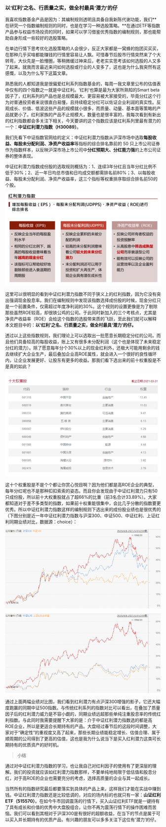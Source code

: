 ### 以‘红利’之名、行质量之实，做全村最具‘潜力’的仔

我喜欢指数基金产品是因为：其编制规则透明且具备自我新陈代谢功能，我们**在研究一个指数编制规则的同时，也是在学习一种选股策略。**在通过ETF等指数产品参与权益市场投资的同时，如果可以学习借鉴优秀指数的编制规则，那也能帮助自身形成一些较好的选股策略。

在单边行情下思考优化选股策略的人会很少，反正大家都是一窝蜂的抱团买买买，在那种几乎买啥都能赚钱的行情里容易让人飘。可惜春节后股市行情突然来了个大转弯，大伙先是一脸懵圈，等稍微缓过神来后，老老实实思考该如何选股的人又多了起来。就我而言最近来问如何选股或行业的人变多了，这也是为什么我突然有这感慨，以及为什么写下这篇文章。

熟悉我的人都知道我是很偏爱红利系列指数基金的，每周一我文章里公布的估值表中仅有的四个指数之一就是中证红利。‘红利’也算是最为大家所熟知的Smart beta 因子了，红利系列的产品也是总规模最大、更容易被大家接受的，毕竟分红这个行为对普通投资者来说很直白易懂，且持续稳定分红可以佐证企业利润的真实性。反观成长、价值、低波这些产品的规模就小很多，而质量、动量、基本面等策略的产品就更小了。红利家族的产品不止规模大，数量也是很丰富的，我每次看到有新出的红利指数都会多关注下相关，今天要讲的这个指数应该是红利系列里最有潜力的一个：**中证红利潜力指数（H30089）**。

我们先看下中证指数官网给的定义：中证红利潜力指数从沪深市场中选取**每股收益、每股未分配利润、净资产收益率**等指标的综合排名靠前的 50 只上市公司证券作为指数样本，以反映沪深市场上市公司中**分红预期大、分红能力强**的上市公司证券的整体表现。

中证红利潜力指数成份股的选取规则概括为：1、连续3年分红且当年分红比例不低于30%；2、近一年日均总市值和日均成交额都需排名前80%；3、以每股收益、每股未分配利润、净资产收益率，这三个指标等权重排序取综合排名前50的个股。

![三大指标](../img/szhl-info-4.png)

这里可以很明显的看到中证红利潜力指数不同于狭义上的红利指数，因为它没有突出强调现金股息率。我们在编制规则中发现该指数选择成份股的时候，现金分红只是一个前置条件，仅需超过年度净利润的30%。这个规则的设置更像是为了剔除那些虽然ROE较高，却很铁公鸡的公司。于此同时新加入的三个考核点，尤其是净资产收益率（ROE）会给这个指数的选股带来质的飞跃，至此我们就可以解释本文题目中的：**以‘红利’之名、行质量之实，做全村最具‘潜力’的仔。**

透过以上这些指数规则，我们理论上可以选取出一批愿意长期稳定分红的公司。而且他们具备较高的每股收益，账上又有很多未分配利润（这个也是体现了未来稳定分红的潜力）。除了愿意每年分个30%以上的现金红利外，还极大可能用剩余的钱去继续扩大企业生产，最后叠加企业高ROE属性，就会进入一个很好的良性循环内，让企业发展更好、让股东有更多的收益。那我们看下选出来的前十权重股是不是真的如此？

![十大权重](../img/szhl-info-1.png)

这十个权重股是不是个个都让你赏心悦目啊？因为他们都是高ROE企业的典型，每年分红呢也不是那种扣扣索索的姿态。而且你会发现由于中证红利潜力只有50只成份股，所以前十大权重股就占了超66%的比重（前3名合计33.89%）。大家都知道对于差不多类型的指数，如果前十权重能很集中，会比几乎分散的指数要更优秀。所以中证红利潜力指数这样的编制规则下选出来的成份股业绩也是很优秀的（下图分别是近一年中证红利潜力指数与沪深300、中证500、中证红利、上证红利同期业绩对比，数据源：choice）：

![比宽基](../img/szhl-info-2.jpg)

![比红利](../img/szhl-info-3.jpg)

通过上面两幅业绩对比图，我们看到红利潜力有点沪深300增强的影子，它还大幅度跑赢的同期中证500指数。与传统红利系列的指数对比可以看出，在叠加了质量因子后的红利潜力威力是不容小觑的，同期业绩远超那些单纯注重股息率的传统红利指数。与此同时我需要提醒下大家的是：介于中证红利潜力指数选的都是高ROE企业，所以是更适合长期持有的产品。大盘经过春节后的这段时间调整，大家对于“确定性”的重视度又高了起来，那些长期业绩能稳定增长、估值合理、属于顺周期的公司得到了更高的估值，这也是我为什么说当下是买入红利潜力这类可长期持有的优质资产的好时机。

> 小结

通过对中证红利潜力指数的学习，也让我自己对红利因子的使用有了更深层的理解。我们的投资就应该如红利潜力指数那样，不要单纯地局限于低估值和股息分红，对于高ROE的企业也需要充分的考虑，选择高质量的企业与其一起成长。

当然所有的指数研究最后都要落实到具体的产品上来，这样我们才能在实战中赚到钱。中证红利潜力指数还是比较低调的，对应的场内标的也就只有一家：**山证红利ETF（515570）**。在如今牛市回调震荡的行情下，买入山证红利ETF就是一键持有了具有成长和价值的优秀中大盘股组合，让你不再为震荡行情下的操作困难而苦恼。我们可以看到其相对于沪深300是有很好的超额收益，在当下的节点是属于可以买入并长期持有的优质产品，有兴趣的朋友可以多多关注下这位有‘潜力’的仔。


